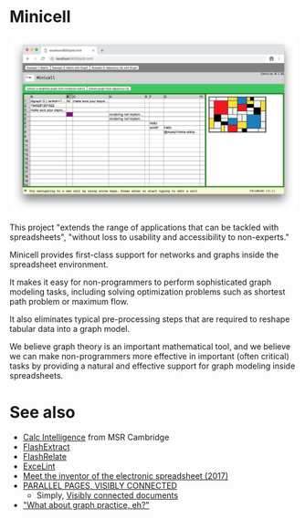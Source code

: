 # Minicell


![Minicell screenshot (2018)](https://github.com/johari/minicell/blob/master/static/screenshot.png)

This project "extends the range of applications that can be tackled with spreadsheets", "without loss to usability and accessibility to non-experts."

Minicell provides first-class support for networks and graphs inside the spreadsheet environment.

It makes it easy for non-programmers to perform sophisticated graph modeling tasks,
including solving optimization problems such as shortest path problem or maximum flow.

It also eliminates typical pre-processing steps that are required to
reshape tabular data into a graph model.

We believe graph theory is an important mathematical tool,
and we believe we can make non-programmers more effective in
important (often critical) tasks by providing a natural and effective support
for graph modeling inside spreadsheets.

# See also

* [Calc Intelligence](https://www.microsoft.com/en-us/research/project/calc-intelligence/) from MSR Cambridge
* [FlashExtract](https://www.youtube.com/watch?v=apTsnpsPEds)
* [FlashRelate](https://www.youtube.com/watch?v=g2Dhf4Tmp8c)
* [ExceLint](https://github.com/ExceLint/ExceLint)
* [Meet the inventor of the electronic spreadsheet (2017)](https://www.youtube.com/watch?v=YDvbDiJZpy0)
* [PARALLEL PAGES, VISIBLY CONNECTED](https://youtu.be/VOmm8ic4Eos?t=239)
    * Simply, [Visibly connected documents](https://youtu.be/VOmm8ic4Eos?t=716)
* ["What about graph practice, eh?"](https://twitter.com/tikhonjelvis/status/1070190089345462274)

